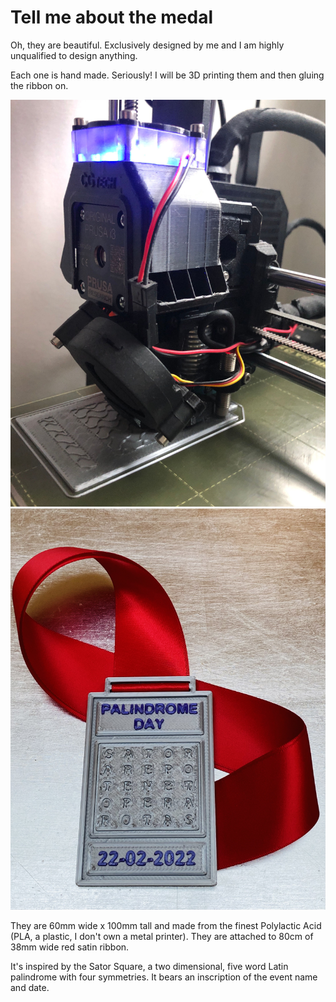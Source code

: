 # Tell me about the medal

Oh, they are beautiful. Exclusively designed by me and I am highly unqualified to design anything.

Each one is hand made. Seriously! I will be 3D printing them and then gluing the ribbon on.

![A picture of a medal being printed by a 3D printer](printing.JPG)
![A picture of a medal](medal3.JPG)

They are 60mm wide x 100mm tall and made from the finest Polylactic Acid (PLA, a plastic, I don't own a metal printer). They are attached to 80cm of 38mm wide red satin ribbon.

It's inspired by the Sator Square, a two dimensional, five word Latin palindrome with four symmetries. It bears an inscription of the event name and date.

